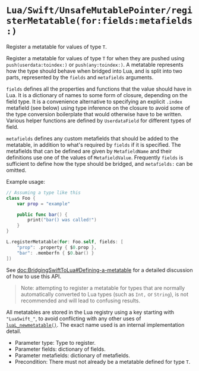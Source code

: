 # ``Lua/Swift/UnsafeMutablePointer/registerMetatable(for:fields:metafields:)``

Register a metatable for values of type `T`.

Register a metatable for values of type `T` for when they are pushed using ``push(userdata:toindex:)`` or  ``push(any:toindex:)``. A metatable represents how the type should behave when bridged into Lua, and is split into two parts, represented by the `fields` and `metafields` arguments.

`fields` defines all the properties and functions that the value should have in Lua. It is a dictionary of names to some form of closure, depending on the field type. It is a convenience alternative to specifying an explicit `.index` metafield (see below) using type inference on the closure to avoid some of the type conversion boilerplate that would otherwise have to be written. Various helper functions are defined by ``UserdataField`` for different types of field.

`metafields` defines any custom metafields that should be added to the metatable, in addition to what's required by `fields` if it is specified. The metafields that can be defined are given by ``MetafieldName`` and their definitions use one of the values of ``MetafieldValue``. Frequently `fields` is sufficient to define how the type should be bridged, and `metafields:` can be omitted.

Example usage:

```swift
// Assuming a type like this
class Foo {
    var prop = "example"

    public func bar() {
        print("bar() was called!")
    }
}

L.registerMetatable(for: Foo.self, fields: [
    "prop": .property { $0.prop },
    "bar": .memberfn { $0.bar() }
])
```

See <doc:BridgingSwiftToLua#Defining-a-metatable> for a detailed discussion of how to use this API.

> Note: attempting to register a metatable for types that are normally automatically converted to Lua types (such as `Int,` or `String`), is not recommended and will lead to confusing results.

All metatables are stored in the Lua registry using a key starting with `"LuaSwift_"`, to avoid conflicting with any other uses of [`luaL_newmetatable()`](https://www.lua.org/manual/5.4/manual.html#luaL_newmetatable). The exact name used is an internal implementation detail.

- Parameter type: Type to register.
- Parameter fields: dictionary of fields.
- Parameter metafields: dictionary of metafields.
- Precondition: There must not already be a metatable defined for type `T`.
